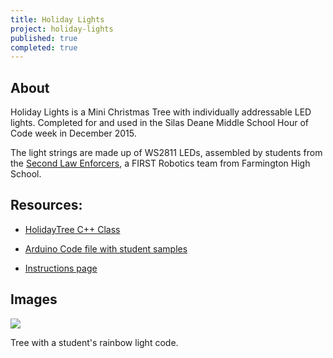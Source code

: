 ```yaml
---
title: Holiday Lights
project: holiday-lights
published: true
completed: true
---
```

## About

Holiday Lights is a Mini Christmas Tree with individually addressable LED lights. Completed for and used in the Silas Deane Middle School Hour of Code week in December 2015.

The light strings are made up of WS2811 LEDs, assembled by students from the [Second Law Enforcers](http://www.farmingtonrobotics.org/), a FIRST Robotics team from Farmington High School.

## Resources:

- [HolidayTree C++ Class](https://github.com/SDMS/sdmshoc2015/tree/master/lib/HolidayTree)

- [Arduino Code file with student samples](https://github.com/SDMS/sdmshoc2015/blob/master/HolidayTree/HolidayTree.ino)

- [Instructions page](http://sdms.github.io/sdmshoc2015/holiday-lights.html)

## Images
<img src="{{site.url}}/assets/img/holidaylights.png">

Tree with a student's rainbow light code.
